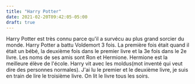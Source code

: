```yaml
---
title: "Harry Potter"
date: 2021-02-20T09:42:05-05:00
draft: true
---
```


Harry Potter est très connu parce qu'il a survécu au plus grand sorcier du monde. Harry Potter a battu Voldemort 3 fois. La première fois était quand il était un bébé, la deuxième fois dans le premier livre et la 3e fois dans le 2e livre. Les noms de ses amis sont Ron et Hermione. Hermione est la meilleure élève de l'école. Harry vit avec les  moldus(mot inventé qui veut dire des personnes normales). J'ai lu le premier et le deuxième livre, je suis en train de lire le troisième livre. On lit le livre tous les soirs.